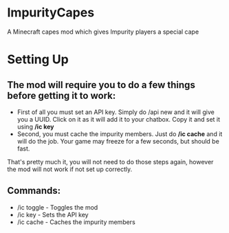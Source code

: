 # ImpurityCapes
A Minecraft capes mod which gives Impurity players a special cape

# Setting Up
## The mod will require you to do a few things before getting it to work:
* First of all you must set an API key. Simply do /api new and it will give you a UUID. Click on it as it will add it to your chatbox. Copy it and set it using **/ic key <key>**
* Second, you must cache the impurity members. Just do **/ic cache** and it will do the job. Your game may freeze for a few seconds, but should be fast.

That's pretty much it, you will not need to do those steps again, however the mod will not work if not set up correctly.

## Commands:
* /ic toggle - Toggles the mod
* /ic key <key> - Sets the API key
* /ic cache - Caches the impurity members
